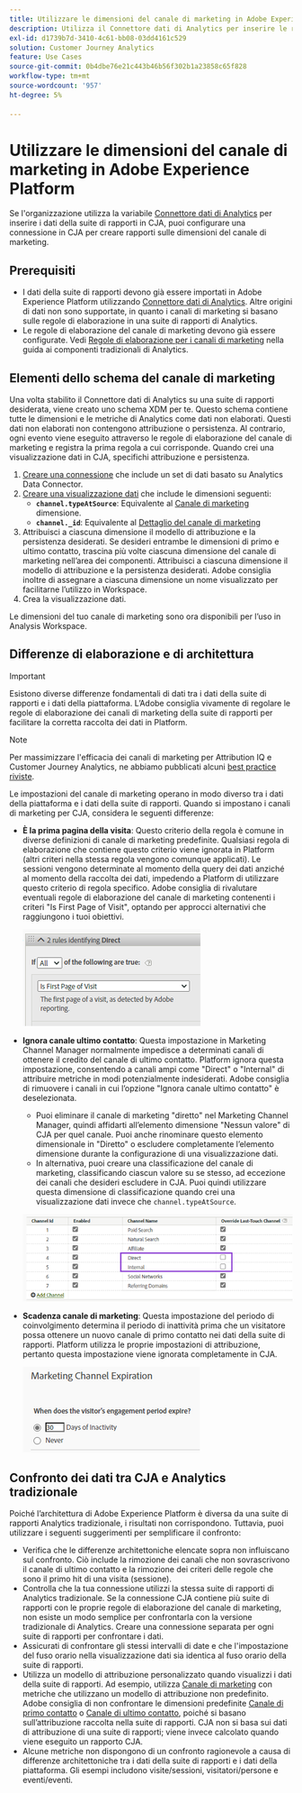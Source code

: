 ```yaml
---
title: Utilizzare le dimensioni del canale di marketing in Adobe Experience Platform
description: Utilizza il Connettore dati di Analytics per inserire le regole di elaborazione del canale di marketing in Adobe Experience Platform.
exl-id: d1739b7d-3410-4c61-bb08-03dd4161c529
solution: Customer Journey Analytics
feature: Use Cases
source-git-commit: 0b4dbe76e21c443b46b56f302b1a23858c65f828
workflow-type: tm+mt
source-wordcount: '957'
ht-degree: 5%

---
```


# Utilizzare le dimensioni del canale di marketing in Adobe Experience Platform

Se l&#39;organizzazione utilizza la variabile [Connettore dati di Analytics](https://experienceleague.adobe.com/docs/experience-platform/sources/connectors/adobe-applications/analytics.html?lang=it) per inserire i dati della suite di rapporti in CJA, puoi configurare una connessione in CJA per creare rapporti sulle dimensioni del canale di marketing.

## Prerequisiti

* I dati della suite di rapporti devono già essere importati in Adobe Experience Platform utilizzando [Connettore dati di Analytics](https://experienceleague.adobe.com/docs/experience-platform/sources/connectors/adobe-applications/analytics.html). Altre origini di dati non sono supportate, in quanto i canali di marketing si basano sulle regole di elaborazione in una suite di rapporti di Analytics.
* Le regole di elaborazione del canale di marketing devono già essere configurate. Vedi [Regole di elaborazione per i canali di marketing](https://experienceleague.adobe.com/docs/analytics/components/marketing-channels/c-rules.html?lang=it) nella guida ai componenti tradizionali di Analytics.

## Elementi dello schema del canale di marketing

Una volta stabilito il Connettore dati di Analytics su una suite di rapporti desiderata, viene creato uno schema XDM per te. Questo schema contiene tutte le dimensioni e le metriche di Analytics come dati non elaborati. Questi dati non elaborati non contengono attribuzione o persistenza. Al contrario, ogni evento viene eseguito attraverso le regole di elaborazione del canale di marketing e registra la prima regola a cui corrisponde. Quando crei una visualizzazione dati in CJA, specifichi attribuzione e persistenza.

1. [Creare una connessione](/help/connections/create-connection.md) che include un set di dati basato su Analytics Data Connector.
2. [Creare una visualizzazione dati](/help/data-views/create-dataview.md) che include le dimensioni seguenti:
   * **`channel.typeAtSource`**: Equivalente al [Canale di marketing](https://experienceleague.adobe.com/docs/analytics/components/dimensions/marketing-channel.html) dimensione.
   * **`channel._id`**: Equivalente al [Dettaglio del canale di marketing](https://experienceleague.adobe.com/docs/analytics/components/dimensions/marketing-detail.html)
3. Attribuisci a ciascuna dimensione il modello di attribuzione e la persistenza desiderati. Se desideri entrambe le dimensioni di primo e ultimo contatto, trascina più volte ciascuna dimensione del canale di marketing nell’area dei componenti. Attribuisci a ciascuna dimensione il modello di attribuzione e la persistenza desiderati. Adobe consiglia inoltre di assegnare a ciascuna dimensione un nome visualizzato per facilitarne l’utilizzo in Workspace.
4. Crea la visualizzazione dati.

Le dimensioni del tuo canale di marketing sono ora disponibili per l’uso in Analysis Workspace.

## Differenze di elaborazione e di architettura

>[!IMPORTANT]
>
>Esistono diverse differenze fondamentali di dati tra i dati della suite di rapporti e i dati della piattaforma. L’Adobe consiglia vivamente di regolare le regole di elaborazione dei canali di marketing della suite di rapporti per facilitare la corretta raccolta dei dati in Platform.

>[!NOTE]
>
>Per massimizzare l&#39;efficacia dei canali di marketing per Attribution IQ e Customer Journey Analytics, ne abbiamo pubblicati alcuni [best practice riviste](https://experienceleague.adobe.com/docs/analytics/components/marketing-channels/mchannel-best-practices.html?lang=it).

Le impostazioni del canale di marketing operano in modo diverso tra i dati della piattaforma e i dati della suite di rapporti. Quando si impostano i canali di marketing per CJA, considera le seguenti differenze:

* **È la prima pagina della visita**: Questo criterio della regola è comune in diverse definizioni di canale di marketing predefinite. Qualsiasi regola di elaborazione che contiene questo criterio viene ignorata in Platform (altri criteri nella stessa regola vengono comunque applicati). Le sessioni vengono determinate al momento della query dei dati anziché al momento della raccolta dei dati, impedendo a Platform di utilizzare questo criterio di regola specifico. Adobe consiglia di rivalutare eventuali regole di elaborazione del canale di marketing contenenti i criteri &quot;Is First Page of Visit&quot;, optando per approcci alternativi che raggiungono i tuoi obiettivi.

   ![Prima pagina di visita](assets/first-page-of-visit.png)

* **Ignora canale ultimo contatto**: Questa impostazione in Marketing Channel Manager normalmente impedisce a determinati canali di ottenere il credito del canale di ultimo contatto. Platform ignora questa impostazione, consentendo a canali ampi come &quot;Direct&quot; o &quot;Internal&quot; di attribuire metriche in modi potenzialmente indesiderati. Adobe consiglia di rimuovere i canali in cui l’opzione &quot;Ignora canale ultimo contatto&quot; è deselezionata.
   * Puoi eliminare il canale di marketing &quot;diretto&quot; nel Marketing Channel Manager, quindi affidarti all’elemento dimensione &quot;Nessun valore&quot; di CJA per quel canale. Puoi anche rinominare questo elemento dimensionale in &quot;Diretto&quot; o escludere completamente l’elemento dimensione durante la configurazione di una visualizzazione dati.
   * In alternativa, puoi creare una classificazione del canale di marketing, classificando ciascun valore su se stesso, ad eccezione dei canali che desideri escludere in CJA. Puoi quindi utilizzare questa dimensione di classificazione quando crei una visualizzazione dati invece che `channel.typeAtSource`.

   ![Ignora canale ultimo contatto](assets/override-last-touch-channel.png)

* **Scadenza canale di marketing**: Questa impostazione del periodo di coinvolgimento determina il periodo di inattività prima che un visitatore possa ottenere un nuovo canale di primo contatto nei dati della suite di rapporti. Platform utilizza le proprie impostazioni di attribuzione, pertanto questa impostazione viene ignorata completamente in CJA.

   ![Scadenza del canale di marketing](assets/marketing-channel-expiration.png)

## Confronto dei dati tra CJA e Analytics tradizionale

Poiché l’architettura di Adobe Experience Platform è diversa da una suite di rapporti Analytics tradizionale, i risultati non corrispondono. Tuttavia, puoi utilizzare i seguenti suggerimenti per semplificare il confronto:

* Verifica che le differenze architettoniche elencate sopra non influiscano sul confronto. Ciò include la rimozione dei canali che non sovrascrivono il canale di ultimo contatto e la rimozione dei criteri delle regole che sono il primo hit di una visita (sessione).
* Controlla che la tua connessione utilizzi la stessa suite di rapporti di Analytics tradizionale. Se la connessione CJA contiene più suite di rapporti con le proprie regole di elaborazione del canale di marketing, non esiste un modo semplice per confrontarla con la versione tradizionale di Analytics. Creare una connessione separata per ogni suite di rapporti per confrontare i dati.
* Assicurati di confrontare gli stessi intervalli di date e che l&#39;impostazione del fuso orario nella visualizzazione dati sia identica al fuso orario della suite di rapporti.
* Utilizza un modello di attribuzione personalizzato quando visualizzi i dati della suite di rapporti. Ad esempio, utilizza [Canale di marketing](https://experienceleague.adobe.com/docs/analytics/components/dimensions/marketing-channel.html) con metriche che utilizzano un modello di attribuzione non predefinito. Adobe consiglia di non confrontare le dimensioni predefinite [Canale di primo contatto](https://experienceleague.adobe.com/docs/analytics/components/dimensions/first-touch-channel.html) o [Canale di ultimo contatto](https://experienceleague.adobe.com/docs/analytics/components/dimensions/last-touch-channel.html), poiché si basano sull’attribuzione raccolta nella suite di rapporti. CJA non si basa sui dati di attribuzione di una suite di rapporti; viene invece calcolato quando viene eseguito un rapporto CJA.
* Alcune metriche non dispongono di un confronto ragionevole a causa di differenze architettoniche tra i dati della suite di rapporti e i dati della piattaforma. Gli esempi includono visite/sessioni, visitatori/persone e eventi/eventi.

